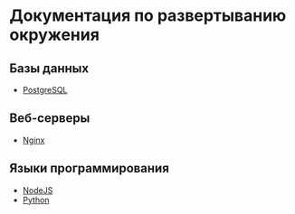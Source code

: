 # Документация по развертыванию окружения
## Базы данных
* [PostgreSQL](docs/databases/postgres/postgres.md)
## Веб-серверы
* [Nginx](docs/web_servers/nginx/nginx.md)
## Языки программирования
* [NodeJS](docs/programming_languages/nodejs/nodejs.md)
* [Python](docs/programming_languages/python/python.md)